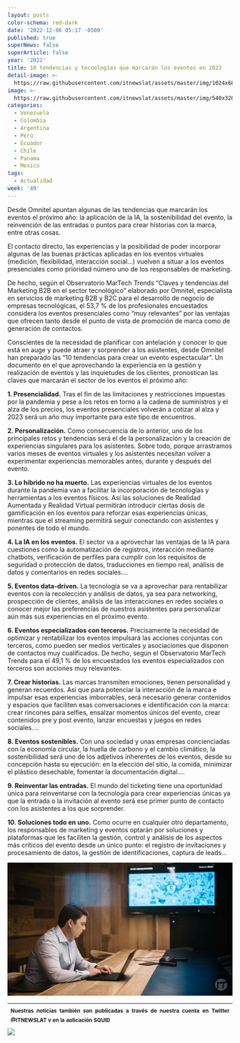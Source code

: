 ```yaml
---
layout: posts
color-schema: red-dark
date: '2022-12-06 05:17 -0500'
published: true
superNews: false
superArticle: false
year: '2022'
title: 10 tendencias y tecnologías que marcarán los eventos en 2023
detail-image: >-
  https://raw.githubusercontent.com/itnewslat/assets/master/img/1024x680/Ejecutivo-Trabajando-g.jpg
image: >-
  https://raw.githubusercontent.com/itnewslat/assets/master/img/540x320/Ejecutivo-Trabajando-p.jpg
categories:
  - Venezuela
  - Colombia
  - Argentina
  - Perú
  - Ecuador
  - Chile
  - Panama
  - Mexico
tags:
  - Actualidad
week: '49'
---
```

Desde Omnitel apuntan algunas de las tendencias que marcarán los eventos el próximo año: la aplicación de la IA, la sostenibilidad del evento, la reinvención de las entradas o puntos para crear historias con la marca, entre otras cosas.

El contacto directo, las experiencias y la posibilidad de poder incorporar algunas de las buenas prácticas aplicadas en los eventos virtuales (medición, flexibilidad, interacción social…) vuelven a situar a los eventos presenciales como prioridad número uno de los responsables de marketing.

De hecho, según el  Observatorio MarTech Trends “Claves y tendencias del Marketing B2B en el sector tecnológico” elaborado por Omnitel, especialista en servicios de marketing B2B y B2C para el desarrollo de negocio de empresas tecnológicas, el 53,7 % de los profesionales encuestados considera los eventos presenciales como “muy relevantes” por las ventajas que ofrecen tanto desde el punto de vista de promoción de marca como de generación de contactos.

Conscientes de la necesidad de planificar con antelación y conocer lo que está en auge y puede atraer y sorprender a los asistentes, desde Omnitel han preparado las “10 tendencias para crear un evento espectacular”. Un documento en el que aprovechando la experiencia en la gestión y realización de eventos y las inquietudes de los clientes, pronostican las claves que marcarán el sector de los eventos el próximo año:

**1.      Presencialidad.** Tras el fin de las limitaciones y restricciones impuestas por la pandemia y pese a los retos en torno a la cadena de suministros y el alza de los precios, los eventos presenciales volverán a cotizar al alza y 2023 será un año muy importante para este tipo de encuentros.
 
**2.      Personalización.** Como consecuencia de lo anterior, uno de los principales retos y tendencias será el de la personalización y la creación de experiencias singulares para los asistentes. Sobre todo, porque arrastramos varios meses de eventos virtuales y los asistentes necesitan volver a experimentar experiencias memorables antes, durante y después del evento.
 
**3.      Lo híbrido no ha muerto.** Las experiencias virtuales de los eventos durante la pandemia van a facilitar la incorporación de tecnologías y herramientas a los eventos físicos. Así las soluciones de Realidad Aumentada y Realidad Virtual permitirán introducir ciertas dosis de gamificación en los eventos para reforzar esas experiencias únicas, mientras que el streaming permitirá seguir conectando con asistentes y ponentes de todo el mundo.
 
**4.      La IA en los eventos.** El sector va a aprovechar las ventajas de la IA para cuestiones como la automatización de registros, interacción mediante chatbots, verificación de perfiles para cumplir con los requisitos de seguridad o protección de datos, traducciones en tiempo real, análisis de datos y comentarios en redes sociales….
 
**5.      Eventos data-driven.** La tecnología se va a aprovechar para rentabilizar eventos con la recolección y análisis de datos, ya sea para networking, prospección de clientes, análisis de las interacciones en redes sociales o conocer mejor las preferencias de nuestros asistentes para personalizar aún más sus experiencias en el próximo evento.

**6.      Eventos especializados con terceros.** Precisamente la necesidad de optimizar y rentabilizar los eventos impulsará las acciones conjuntas con terceros, como pueden ser medios verticales y asociaciones que disponen de contactos muy cualificados. De hecho, según el Observatorio MarTech Trends para el 49,1 % de los encuestados los eventos especializados con terceros son acciones muy relevantes.
 
**7.      Crear historias.** Las marcas transmiten emociones, tienen personalidad y generan recuerdos. Así que para potenciar la interacción de la marca e impulsar esas experiencias imborrables, será necesario generar contenidos y espacios que faciliten esas conversaciones e identificación con la marca: crear rincones para selfies, ensalzar momentos únicos del evento, crear contenidos pre y post evento, lanzar encuestas y juegos en redes sociales….
 
**8.      Eventos sostenibles.** Con una sociedad y unas empresas concienciadas con la economía circular, la huella de carbono y el cambio climático, la sostenibilidad será uno de los adjetivos inherentes de los eventos, desde su concepción hasta su ejecución: en la elección del sitio, la comida, minimizar el plástico desechable, fomentar la documentación digital….
 
**9.      Reinventar las entradas.** El mundo del ticketing tiene una oportunidad única para reinventarse con la tecnología para crear experiencias únicas ya que la entrada o la invitación al evento será ese primer punto de contacto con los asistentes a los que sorprender.
 
**10.   Soluciones todo en uno.** Como ocurre en cualquier otro departamento, los responsables de marketing y eventos optarán por soluciones y plataformas que les faciliten la gestión, control y análisis de los aspectos más críticos del evento desde un único punto: el registro de invitaciones y procesamiento de datos, la gestión de identificaciones, captura de leads…

![](https://raw.githubusercontent.com/itnewslat/assets/master/img/540x320/Ejecutivo-Trabajando-p.jpg)

<table style="height: 42px;" width="569">
<tbody>
<tr>
<td style="text-align: justify;"><sub><strong>Nuestras noticias también son publicadas a través de nuestra cuenta en Twitter <a href="https://twitter.com/itnewslat?lang=es">@ITNEWSLAT</a> y en la aplicación <a href="https://squidapp.co/en/">SQUID</a></strong></sub></td>
</tr>
</tbody>
</table>

<img src="https://tracker.metricool.com/c3po.jpg?hash=56f88a41e39ab42c063cc51676587a04"/>